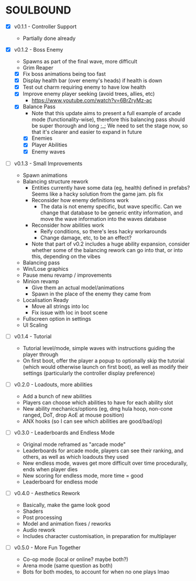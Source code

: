 ﻿# SOULBOUND

- [X] v0.1.1 - Controller Support
  - Partially done already
- [X] v0.1.2 - Boss Enemy
  - Spawns as part of the final wave, more difficult
  - Grim Reaper
  - [X] Fix boss animations being too fast
  - [X] Display health bar (over enemy's heads) if health is down
  - [X] Test out charm requiring enemy to have low health
  - [X] Improve enemy player seeking (avoid trees, allies, etc)
    - https://www.youtube.com/watch?v=6BrZryMz-ac
  - [X] Balance Pass
    - Note that this update aims to present a full example of arcade mode (functionality-wise), therefore this balancing pass should be super thorough and long ;_; We need to set the stage now, so that it's clearer and easier to expand in future
    - [X] Enemies
    - [X] Player Abilities
    - [X] Enemy waves
- [ ] v0.1.3 - Small Improvements
  - Spawn animations
  - Balancing structure rework
    - Entities currently have some data (eg, health) defined in prefabs? Seems like a hacky solution from the game jam. pls fix
    - Reconsider how enemy definitions work
      - The data is not enemy specific, but wave specific. Can we change that database to be generic entity information, and move the wave information into the waves database
    - Reconsider how abilities work
      - Reify conditions, so there's less hacky workarounds
      - Change damage, etc,  to be an effect?
    - Note that part of v0.2 includes a huge ability expansion, consider whether some of the balancing rework can go into that, or into this, depending on the vibes
  - Balancing pass
  - Win/Lose graphics
  - Pause menu revamp / improvements
  - Minion revamp
    - Give them an actual model/animations
    - Spawn in the place of the enemy they came from
  - Localisation Ready
    - Move all strings into loc
    - Fix issue with loc in boot scene
  - Fullscreen option in settings
  - UI Scaling
- [ ] v0.1.4 - Tutorial
  - Tutorial level/mode, simple waves with instructions guiding the player through
  - On first boot, offer the player a popup to optionally skip the tutorial (which would otherwise launch on first boot), as well as modify their settings (particularly the controller display preference)

- [ ] v0.2.0 - Loadouts, more abilities
  - Add a bunch of new abilities
  - Players can choose which abilities to have for each ability slot
  - New ability mechanics/options (eg, dmg hula hoop, non-cone ranged, DoT, drop AoE at mouse position)
  - ANX hooks (so I can see which abilities are good/bad/op)

- [ ] v0.3.0 - Leaderboards and Endless Mode
  - Original mode reframed as "arcade mode"
  - Leaderboards for arcade mode, players can see their ranking, and others, as well as which loadouts they used
  - New endless mode, waves get more difficult over time procedurally, ends when player dies
  - New scoring for endless mode, more time = good
  - Leaderboard for endless mode

- [ ] v0.4.0 - Aesthetics Rework
  - Basically, make the game look good
  - Shaders
  - Post processing
  - Model and animation fixes / reworks
  - Audio rework
  - Includes character customisation, in preparation for multiplayer

- [ ] v0.5.0 - More Fun Together
  - Co-op mode (local or online? maybe both?)
  - Arena mode (same question as both)
  - Bots for both modes, to account for when no one plays lmao
